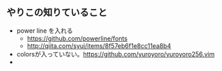## やりこの知りていること
 - power line を入れる
   -  https://github.com/powerline/fonts
   -  http://qiita.com/syui/items/8f57eb6f1e8cc11ea8b4
 -  colorsが入っていない。https://github.com/yuroyoro/yuroyoro256.vim
 -  
 
